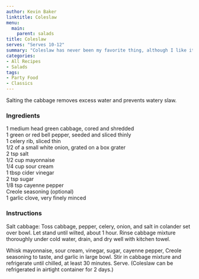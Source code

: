 ```yaml
---
author: Kevin Baker
linktitle: Coleslaw
menu:
  main:
    parent: salads
title: Coleslaw
serves: "Serves 10-12"
summary: "Coleslaw has never been my favorite thing, although I like it fine. This is very nice version, though - perfect for a summer barbecue."
categories:
- All Recipes
- Salads
tags:
- Party Food
- Classics
---
```

Salting the cabbage removes excess water and prevents watery slaw.

### Ingredients

<div class="ingredient-list">

1 medium head green cabbage, cored and shredded  
1 green or red bell pepper, seeded and sliced thinly  
1 celery rib, sliced thin  
1/2 of a small white onion, grated on a box grater  
2 tsp salt  
1/2 cup mayonnaise   
1/4 cup sour cream  
1 tbsp cider vinegar  
2 tsp sugar  
1/8 tsp cayenne pepper  
Creole seasoning (optional)  
1 garlic clove, very finely minced  

</div>

### Instructions
Salt cabbage: Toss cabbage, pepper, celery, onion, and salt in colander set over bowl. Let stand until wilted, about 1 hour. Rinse cabbage mixture thoroughly under cold water, drain, and dry well with kitchen towel.

Whisk mayonnaise, sour cream, vinegar, sugar, cayenne pepper, Creole seasoning to taste, and garlic in large bowl. Stir in cabbage mixture and refrigerate until chilled, at least 30 minutes. Serve. (Coleslaw can be refrigerated in airtight container for 2 days.)
